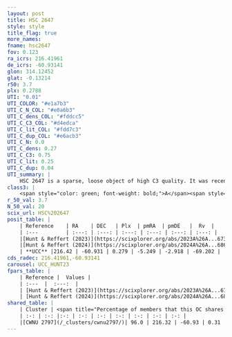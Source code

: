 ```yaml
---
layout: post
title: HSC 2647
style: style
title_flag: true
more_names: 
fname: hsc2647
fov: 0.123
ra_icrs: 216.41961
de_icrs: -60.93141
glon: 314.12452
glat: -0.13214
r50: 3.7
plx: 0.2788
UTI: "0.01"
UTI_COLOR: "#e1a7b3"
UTI_C_N_COL: "#e0a6b3"
UTI_C_dens_COL: "#fddcc5"
UTI_C_C3_COL: "#d4edca"
UTI_C_lit_COL: "#fdd7c3"
UTI_C_dup_COL: "#e6acb3"
UTI_C_N: 0.0
UTI_C_dens: 0.27
UTI_C_C3: 0.75
UTI_C_lit: 0.25
UTI_C_dup: 0.04
UTI_summary: |
    HSC 2647 is a sparse, loose object of high C3 quality. It was recently reported in the literature.<br><br><span style="color: #99180f; font-weight: bold;">Warning: </span>This is very likely a duplicate object, which shares a large percentage of members with at least one previously reported entry.<br><br><span style="color: #99180f; font-weight: bold;">Warning: </span>contains less than 25 stars with <i>P>0.5</i> estimated.
class3: |
    <span style="color: green; font-weight: bold;">A</span><span style="color: #FFC300; font-weight: bold;">B</span>
r_50_val: 3.7
N_50_val: 20
scix_url: HSC%202647
posit_table: |
    | Reference    | RA    | DEC   | Plx  | pmRA  | pmDE   |  Rv  |
    | :---         | :---: | :---: | :---: | :---: | :---: | :---: |
    |[Hunt & Reffert (2023)](https://scixplorer.org/abs/2023A%26A...673A.114H) | 216.472 | -60.934 | 0.263 | -5.244 | -2.933 | -68.256 |
    |[Hunt & Reffert (2024)](https://scixplorer.org/abs/2024A%26A...686A..42H) | 216.472 | -60.934 | 0.263 | -5.244 | -2.933 | -68.256 |
    | **UCC** |216.42 | -60.931 | 0.279 | -5.249 | -2.918 | -69.202 | 
cds_radec: 216.41961,-60.93141
carousel: UCC_HUNT23
fpars_table: |
    | Reference |  Values |
    | :---  |  :---:  |
    | [Hunt & Reffert (2023)](https://scixplorer.org/abs/2023A%26A...673A.114H) | `AV50=5.687, diffAV50=2.127, MOD50=12.653, logAge50=8.416` |
    | [Hunt & Reffert (2024)](https://scixplorer.org/abs/2024A%26A...686A..42H) | `MassJ=1072.28` |
shared_table: |
    | Cluster | <span title="Percentage of members that this OC shares with the ones listed">%</span>   | RA   | DEC   | Plx   | pmRA  | pmDE  | Rv | UTI |
    | :-: | :-: |:-: | :-: | :-: | :-: | :-: | :-: | :-: |
    |[CWNU 2797](/_clusters/cwnu2797/)| 96.0 | 216.32 | -60.93 | 0.31 | -5.29 | -2.94 | -69.09 |0.61 |
---
```

